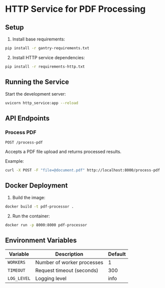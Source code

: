 # HTTP Service for PDF Processing

## Setup

1. Install base requirements:
```bash
pip install -r gantry-requirements.txt
```

2. Install HTTP service dependencies:
```bash
pip install -r requirements-http.txt
```

## Running the Service

Start the development server:
```bash
uvicorn http_service:app --reload
```

## API Endpoints

### Process PDF
`POST /process-pdf`

Accepts a PDF file upload and returns processed results.

Example:
```bash
curl -X POST -F "file=@document.pdf" http://localhost:8000/process-pdf
```

## Docker Deployment

1. Build the image:
```bash
docker build -t pdf-processor .
```

2. Run the container:
```bash
docker run -p 8000:8000 pdf-processor
```

## Environment Variables

| Variable | Description | Default |
|----------|-------------|---------|
| `WORKERS` | Number of worker processes | 1 |
| `TIMEOUT` | Request timeout (seconds) | 300 |
| `LOG_LEVEL` | Logging level | info |
